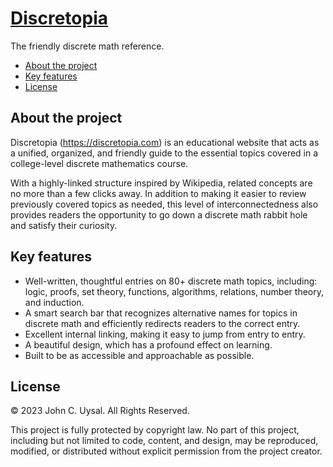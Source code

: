 # [Discretopia](https://discretopia.com)

The friendly discrete math reference.

- [About the project](#about-the-project)
- [Key features](#key-features)
- [License](#license)

## About the project

Discretopia (https://discretopia.com) is an educational website that acts as a unified, organized, and friendly guide to the essential topics covered in a college-level discrete mathematics course.

With a highly-linked structure inspired by Wikipedia, related concepts are no more than a few clicks away. In addition to making it easier to review previously covered topics as needed, this level of interconnectedness also provides readers the opportunity to go down a discrete math rabbit hole and satisfy their curiosity.

## Key features

- Well-written, thoughtful entries on 80+ discrete math topics, including: logic, proofs, set theory, functions, algorithms, relations, number theory, and induction.
- A smart search bar that recognizes alternative names for topics in discrete math and efficiently redirects readers to the correct entry.
- Excellent internal linking, making it easy to jump from entry to entry.
- A beautiful design, which has a profound effect on learning.
- Built to be as accessible and approachable as possible.

## License

© 2023 John C. Uysal. All Rights Reserved.

This project is fully protected by copyright law. No part of this project, including but not limited to code, content, and design, may be reproduced, modified, or distributed without explicit permission from the project creator.